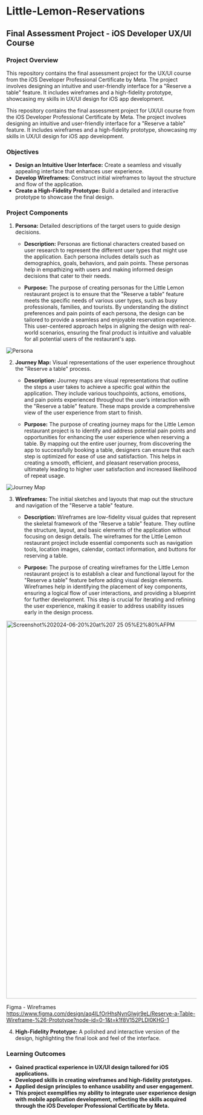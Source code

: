 # **Little-Lemon-Reservations**

## **Final Assessment Project - iOS Developer UX/UI Course**


### **Project Overview**

This repository contains the final assessment project for the UX/UI course from the iOS Developer Professional Certificate by Meta. The project involves designing an intuitive and user-friendly interface for a "Reserve a table" feature. It includes wireframes and a high-fidelity prototype, showcasing my skills in UX/UI design for iOS app development.


This repository contains the final assessment project for UX/UI course from the iOS Developer Professional Certificate by Meta. The project involves designing an intuitive and user-friendly interface for a "Reserve a table" feature. It includes wireframes and a high-fidelity prototype, showcasing my skills in UX/UI design for iOS app development.


### Objectives

- **Design an Intuitive User Interface:** Create a seamless and visually appealing interface that enhances user experience.
- **Develop Wireframes:** Construct initial wireframes to layout the structure and flow of the application.
- **Create a High-Fidelity Prototype:** Build a detailed and interactive prototype to showcase the final design.



### Project Components

1. **Persona:** Detailed descriptions of the target users to guide design decisions.
 
   - **Description:** 
     Personas are fictional characters created based on user research to represent the different user types that might use the application. Each        persona includes details such as demographics, goals, behaviors, and pain points. These personas help in empathizing with users and making         informed design decisions that cater to their needs.


    - **Purpose:** 
     The purpose of creating personas for the Little Lemon restaurant project is to ensure that the "Reserve a table" feature meets the specific        needs of various user types, such as busy professionals, families, and tourists. By understanding the distinct preferences and pain points of      each persona, the design can be tailored to provide a seamless and enjoyable reservation experience. This user-centered approach helps in          aligning the design with real-world scenarios, ensuring the final product is intuitive and valuable for all potential users of the                 restaurant's app.

![Persona](https://github.com/GreetingsEarthling/Little-Lemon-Reservations/assets/153796547/1f53d570-37a4-414c-bca2-c14a7714cd7b)

     


2. **Journey Map:** Visual representations of the user experience throughout the "Reserve a table" process.
 
   - **Description:** 
     Journey maps are visual representations that outline the steps a user takes to achieve a specific goal within the application. They include        various touchpoints, actions, emotions, and pain points experienced throughout the user’s interaction with the "Reserve a table" feature.          These maps provide a comprehensive view of the user experience from start to finish.


    - **Purpose:** 
     The purpose of creating journey maps for the Little Lemon restaurant project is to identify and address potential pain points and                  opportunities for enhancing the user experience when reserving a table. By mapping out the entire user journey, from discovering the app to        successfully booking a table, designers can ensure that each step is optimized for ease of use and satisfaction. This helps in creating a          smooth, efficient, and pleasant reservation process, ultimately leading to higher user satisfaction and increased likelihood of repeat usage.

![Journey Map](https://github.com/GreetingsEarthling/Little-Lemon-Reservations/assets/153796547/3d3dc901-3e0e-45f7-b749-b07d99c833a7)





3. **Wireframes:** The initial sketches and layouts that map out the structure and navigation of the "Reserve a table" feature.

   - **Description:** 
     Wireframes are low-fidelity visual guides that represent the skeletal framework of the "Reserve a table" feature. They outline the structure,      layout, and basic elements of the application without focusing on design details. The wireframes for the Little Lemon restaurant project           include essential components such as navigation tools, location images, calendar, contact information, and buttons for reserving a table.


   - **Purpose:** 
     The purpose of creating wireframes for the Little Lemon restaurant project is to establish a clear and functional layout for the "Reserve a        table" feature before adding visual design elements. Wireframes help in identifying the placement of key components, ensuring a logical flow       of user interactions, and providing a blueprint for further development. This step is crucial for iterating and refining the user experience,      making it easier to address usability issues early in the design process.

<img width="1001" alt="Screenshot%202024-06-20%20at%207 25 05%E2%80%AFPM" src="https://github.com/GreetingsEarthling/Little-Lemon-Reservations/assets/153796547/6cf0e167-7327-4953-94b5-eed5a19a300a">

Figma - Wireframes
https://www.figma.com/design/aq4lLfOrHhsNynGIwjr9eL/Reserve-a-Table-Wireframe-%26-Prototype?node-id=0-1&t=k1f8V152PLDl0KHG-1


   
4. **High-Fidelity Prototype:** A polished and interactive version of the design, highlighting the final look and feel of the interface.


### Learning Outcomes

- **Gained practical experience in UX/UI design tailored for iOS applications.**
- **Developed skills in creating wireframes and high-fidelity prototypes.**
- **Applied design principles to enhance usability and user engagement.**
- **This project exemplifies my ability to integrate user experience design with mobile application development, reflecting the skills acquired through the iOS Developer Professional Certificate by Meta.**




